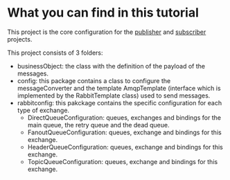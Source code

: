 # What you can find in this tutorial
This project is the core configuration for the [publisher](https://github.com/ManuMyGit/CodingTutorials/tree/main/microservices/eventdriven/rabbitmq/publisher) and [subscriber](https://github.com/ManuMyGit/CodingTutorials/tree/main/microservices/eventdriven/rabbitmq/subscriber) projects.

This project consists of 3 folders:
- businessObject: the class with the definition of the payload of the messages.
- config: this package contains a class to configure the messageConverter and the template AmqpTemplate (interface which is implemented by the RabbitTemplate class) used to send messages.
- rabbitconfig: this pakckage contains the specific configuration for each type of exchange.
  - DirectQueueConfiguration: queues, exchanges and bindings for the main queue, the retry queue and the dead queue.
  - FanoutQueueConfiguration: queues, exchange and bindings for this exchange.
  - HeaderQueueConfiguration: queues, exchange and bindings for this exchange.
  - TopicQueueConfiguration: queues, exchange and bindings for this exchange.